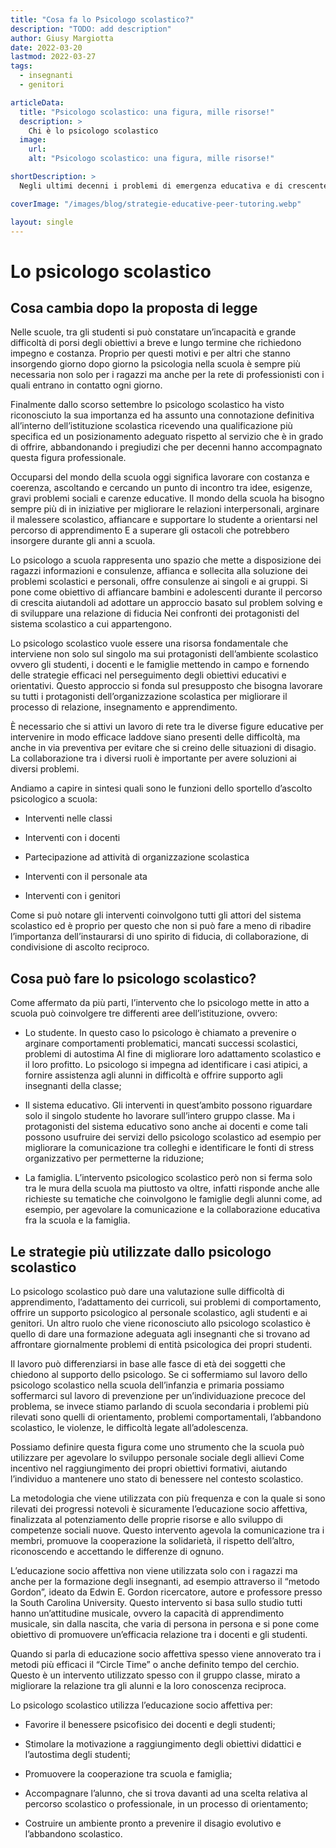 ```yaml
---
title: "Cosa fa lo Psicologo scolastico?"
description: "TODO: add description"
author: Giusy Margiotta
date: 2022-03-20
lastmod: 2022-03-27
tags:
  - insegnanti
  - genitori

articleData:
  title: "Psicologo scolastico: una figura, mille risorse!"
  description: >
    Chi è lo psicologo scolastico
  image:
    url:
    alt: "Psicologo scolastico: una figura, mille risorse!"

shortDescription: >
  Negli ultimi decenni i problemi di emergenza educativa e di crescente abbandono scolastico hanno visto un incremento notevole, lo si può notare dagli episodi di bullismo presenti quotidianamente sulle pagine di cronaca. Ma ad oggi non è solo il bullismo che preoccupa gli studenti, i genitori e gli insegnanti ma bensì le difficoltà relazionali, di diffusione di droghe, dall’incapacità di fronteggiare i momenti di frustrazione che spesso sfociano in suicidi.

coverImage: "/images/blog/strategie-educative-peer-tutoring.webp"

layout: single
---
```


# Lo psicologo scolastico

## Cosa cambia dopo la proposta di legge 
  
Nelle scuole, tra gli studenti si può constatare un’incapacità e grande difficoltà di porsi degli obiettivi a breve e lungo termine che richiedono impegno e costanza. Proprio per questi motivi e per altri che stanno insorgendo giorno dopo giorno la psicologia nella scuola è sempre più necessaria non solo per i ragazzi ma anche per la rete di professionisti con i quali entrano in contatto ogni giorno. 
  
Finalmente dallo scorso settembre lo psicologo scolastico ha visto riconosciuto la sua importanza ed ha assunto una connotazione definitiva all’interno dell’istituzione scolastica ricevendo una qualificazione più specifica ed un posizionamento adeguato rispetto al servizio che è in grado di offrire, abbandonando i pregiudizi che per decenni hanno accompagnato questa figura professionale. 
  
Occuparsi del mondo della scuola oggi significa lavorare con costanza e coerenza, ascoltando e cercando un punto di incontro tra idee, esigenze, gravi problemi sociali e carenze educative. Il mondo della scuola ha bisogno sempre più di in iniziative per migliorare le relazioni interpersonali, arginare il malessere scolastico, affiancare e supportare lo studente a orientarsi nel percorso di apprendimento E a superare gli ostacoli che potrebbero insorgere durante gli anni a scuola. 
  
Lo psicologo a scuola rappresenta uno spazio che mette a disposizione dei ragazzi informazioni e consulenze, affianca e sollecita alla soluzione dei problemi scolastici e personali, offre consulenze ai singoli e ai gruppi. Si pone come obiettivo di affiancare bambini e adolescenti durante il percorso di crescita aiutandoli ad adottare un approccio basato sul problem solving e di sviluppare una relazione di fiducia Nei confronti dei protagonisti del sistema scolastico a cui appartengono. 
  
Lo psicologo scolastico vuole essere una risorsa fondamentale che interviene non solo sul singolo ma sui protagonisti dell’ambiente scolastico ovvero gli studenti, i docenti e le famiglie mettendo in campo e fornendo delle strategie efficaci nel perseguimento degli obiettivi educativi e orientativi. Questo approccio si fonda sul presupposto che bisogna lavorare su tutti i protagonisti dell’organizzazione scolastica per migliorare il processo di relazione, insegnamento e apprendimento. 
  
È necessario che si attivi un lavoro di rete tra le diverse figure educative per intervenire in modo efficace laddove siano presenti delle difficoltà, ma anche in via preventiva per evitare che si creino delle situazioni di disagio. La collaborazione tra i diversi ruoli è importante per avere soluzioni ai diversi problemi. 
  
Andiamo a capire in sintesi quali sono le funzioni dello sportello d’ascolto psicologico a scuola: 
 
- Interventi nelle classi 

- Interventi con i docenti 

- Partecipazione ad attività di organizzazione scolastica

- Interventi con il personale ata 

- Interventi con i genitori 
 
Come si può notare gli interventi coinvolgono tutti gli attori del sistema scolastico ed è proprio per questo che non si può fare a meno di ribadire l’importanza dell’instaurarsi di uno spirito di fiducia, di collaborazione, di condivisione di ascolto reciproco. 
  
## Cosa può fare lo psicologo scolastico? 
 
Come affermato da più parti, l’intervento che lo psicologo mette in atto a scuola può coinvolgere tre differenti aree dell’istituzione, ovvero: 
 
- Lo studente. In questo caso lo psicologo è chiamato a prevenire o arginare comportamenti problematici, mancati successi scolastici, problemi di autostima Al fine di migliorare loro adattamento scolastico e il loro profitto. Lo psicologo si impegna ad identificare i casi atipici, a fornire assistenza agli alunni in difficoltà e offrire supporto agli insegnanti della classe; 

- Il sistema educativo. Gli interventi in quest’ambito possono riguardare solo il singolo studente ho lavorare sull’intero gruppo classe. Ma i protagonisti del sistema educativo sono anche ai docenti e come tali possono usufruire dei servizi dello psicologo scolastico ad esempio per migliorare la comunicazione tra colleghi e identificare le fonti di stress organizzativo per permetterne la riduzione; 

- La famiglia. L’intervento psicologico scolastico però non si ferma solo tra le mura della scuola ma piuttosto va oltre, infatti risponde anche alle richieste su tematiche che coinvolgono le famiglie degli alunni come, ad esempio, per agevolare la comunicazione e la collaborazione educativa fra la scuola e la famiglia. 
  
## Le strategie più utilizzate dallo psicologo scolastico 
  
Lo psicologo scolastico può dare una valutazione sulle difficoltà di apprendimento, l’adattamento dei curricoli, sui problemi di comportamento, offrire un supporto psicologico al personale scolastico, agli studenti e ai genitori. Un altro ruolo che viene riconosciuto allo psicologo scolastico è quello di dare una formazione adeguata agli insegnanti che si trovano ad affrontare giornalmente problemi di entità psicologica dei propri studenti.  
  
Il lavoro può differenziarsi in base alle fasce di età dei soggetti che chiedono al supporto dello psicologo. Se ci soffermiamo sul lavoro dello psicologo scolastico nella scuola dell’infanzia e primaria possiamo soffermarci sul lavoro di prevenzione per un’individuazione precoce del problema, se invece stiamo parlando di scuola secondaria i problemi più rilevati sono quelli di orientamento, problemi comportamentali, l’abbandono scolastico, le violenze, le difficoltà legate all’adolescenza. 
  
Possiamo definire questa figura come uno strumento che la scuola può utilizzare per agevolare lo sviluppo personale sociale degli allievi Come incentivo nel raggiungimento dei propri obiettivi formativi, aiutando l’individuo a mantenere uno stato di benessere nel contesto scolastico. 
  
La metodologia che viene utilizzata con più frequenza e con la quale si sono rilevati dei progressi notevoli è sicuramente l’educazione socio affettiva, finalizzata al potenziamento delle proprie risorse e allo sviluppo di competenze sociali nuove. Questo intervento agevola la comunicazione tra i membri, promuove la cooperazione la solidarietà, il rispetto dell’altro, riconoscendo e accettando le differenze di ognuno. 
  
L’educazione socio affettiva non viene utilizzata solo con i ragazzi ma anche per la formazione degli insegnanti, ad esempio attraverso il “metodo Gordon”, ideato da Edwin E. Gordon ricercatore, autore e professore presso la South Carolina University. 
Questo intervento si basa sullo studio tutti hanno un’attitudine musicale, ovvero la capacità di apprendimento musicale, sin dalla nascita, che varia di persona in persona e si pone come obiettivo di promuovere un’efficacia relazione tra i docenti e gli studenti. 
 
Quando si parla di educazione socio affettiva spesso viene annoverato tra i metodi più efficaci il “Circle Time” o anche definito tempo del cerchio. Questo è un intervento utilizzato spesso con il gruppo classe, mirato a migliorare la relazione tra gli alunni e la loro conoscenza reciproca. 
  
Lo psicologo scolastico utilizza l’educazione socio affettiva per: 
 
- Favorire il benessere psicofisico dei docenti e degli studenti;

- Stimolare la motivazione a raggiungimento degli obiettivi didattici e l’autostima degli studenti; 

- Promuovere la cooperazione tra scuola e famiglia; 

- Accompagnare l’alunno, che si trova davanti ad una scelta relativa al percorso scolastico o professionale, in un processo di orientamento; 

- Costruire un ambiente pronto a prevenire il disagio evolutivo e l’abbandono scolastico. 